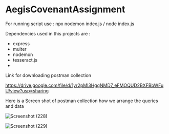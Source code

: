 # AegisCovenantAssignment
For running script use :  npx nodemon index.js / node index.js

Dependencies used in this projects are :
* express
* multer
* nodemon
* tesseract.js
* 
Link for downloading postman collection

https://drive.google.com/file/d/1yr2pMl3HggNMD7_eFMOQUD2BXFBbWFuU/view?usp=sharing


Here is a Screen shot of postman collection how we arrange the queries and data


![Screenshot (228)](https://user-images.githubusercontent.com/97555557/228579717-e306f176-2a77-44c1-9e5c-67113fb31617.png)

![Screenshot (229)](https://user-images.githubusercontent.com/97555557/228579725-8542aa8f-88a5-41a2-9eec-66a7677c7745.png)

